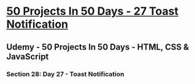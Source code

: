 # [50 Projects In 50 Days - 27 Toast Notification](https://arpadgbondor.github.io/50_Projects_In_50_Days-27_Toast_Notification/)

## Udemy - 50 Projects In 50 Days - HTML, CSS & JavaScript
### Section 28: Day 27 - Toast Notification
